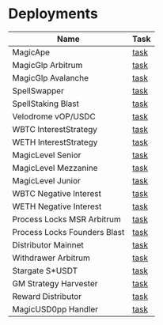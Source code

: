 # Deployments

| Name                         | Task                                                                                                                       |
| ---------------------------- | -------------------------------------------------------------------------------------------------------------------------- |
| MagicApe                     | [task](https://app.gelato.network/functions/task/0xae26dfb31821227adac3e1431e51575782deadc2672eddd73e5518b811e51cb0:1)     |
| MagicGlp Arbitrum            | [task](https://app.gelato.network/functions/task/0x46cdddc42edb01fb462cb22efd2578d22351629689b00434531df2e254665279:42161) |
| MagicGlp Avalanche           | [task](https://app.gelato.network/functions/task/0x36ee967b80c68152c0af1c69d49ff60f0eb41264f3cebc4dcc8b16843c7038be:43114) |
| SpellSwapper                 | [task](https://app.gelato.network/functions/task/0x96f4238db8657ca8622f6e286a9eb8cbc3143f42191ac4100f2a16f37a6f256d:1)     |
| SpellStaking Blast           | [task](https://app.gelato.network/functions/task/0xd6b36b19af229cc7291882eac23c45741ef962d1f58d9c5b37ef4ff6a5cf12ce:81457) |
| Velodrome vOP/USDC           | [task](https://app.gelato.network/functions/task/0x1593a557fbbccc9b8c41f175b059eac993a508e9c104036a1bb93f23b1e5d1e1:10)    |
| WBTC InterestStrategy        | [task](https://app.gelato.network/functions/task/0xdbf9b9d3f40c0c5a44fed95d0d8b1a7ec70882f56e5c3f64a67b4963ca144775:1)     |
| WETH InterestStrategy        | [task](https://app.gelato.network/functions/task/0x49b5af6155b652aa036b3cf22f798f14384aa4b124cb9780ac3141389b00e311:1)     |
| MagicLevel Senior            | [task](https://app.gelato.network/functions/task/0x8e9a7e8f1ee903682f3b70038416a0a8d5deaa28a6e8d933f9712e804b9e6441:56)    |
| MagicLevel Mezzanine         | [task](https://app.gelato.network/functions/task/0x255dc869c34aa53f8a0d944f458aacf05f37e5ff53eb797d9c8bce1cba399685:56)    |
| MagicLevel Junior            | [task](https://app.gelato.network/functions/task/0x464be4d56d973a9b8597543d750d45da5cd37970456351c76f45cdfe3fe49de4:56)    |
| WBTC Negative Interest       | [task](https://app.gelato.network/functions/task/0x433fa642b55991b2a41b01d70ba96e917b06043c8daa4e8e83316e73a5722e00:1)    |
| WETH Negative Interest       | [task](https://app.gelato.network/functions/task/0x7cb0919327d9c4c740d909c4756d15c7ea5d8bcda177dbc1947e443e29446cfd:1)    |
| Process Locks MSR Arbitrum   | [task](https://app.gelato.network/functions/task/0x980407fc152de92f9c1730ba58902dee2bfe572cec04efcf6e47e71686b10501:42161) |
| Process Locks Founders Blast | [task](https://app.gelato.network/functions/task/0xf3fd7d5f917f247bc63413a639c2552e4f66a5f995832c3e8f65d0b735ed01ed:81457) |
| Distributor Mainnet          | [task](https://app.gelato.network/functions/task/0x4db2dd79637c5942307ebce48b85fa921c9229d3627d8790c1ed4d0052cfb4d2:1)     |
| Withdrawer Arbitrum          | [task](https://app.gelato.network/functions/task/0x1249301e1feb1610b5d9fdd84952e4bd9af1472689686b028590d4e119109fc0:42161) |
| Stargate S\*USDT             | [task](https://app.gelato.network/functions/task/0x37ab785e9a1200fb8bac63b431e36da085b177841b24aa0dfab0a4981122da0a:1)     |
| GM Strategy Harvester        | [task](https://app.gelato.network/functions/task/0x40d7aadde626b52e7df27bcab3f92c42faf3f137d50fc98dffc79d20c9119314:42161) |
| Reward Distributor           | [task](https://app.gelato.network/functions/task/0x1b62e611e8e3d87ec8c7ced57230d341802c0ac6c611afb9a9fb4a3c53dc6ac1:42161) |
| MagicUSD0pp Handler          | [task](https://app.gelato.network/functions/task/0x4f6f0ab644ac150f41867b511224dd116f582c07097d28ca05ef643c049b3c11:1)     |
